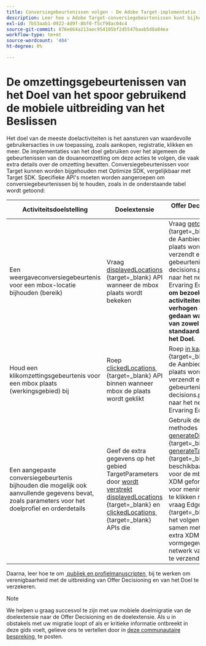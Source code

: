 ```yaml
---
title: Conversiegebeurtenissen volgen - De Adobe Target-implementatie in uw mobiele app migreren naar de Offer Decisioning- en Target-extensie
description: Leer hoe u Adobe Target-conversiegebeurtenissen kunt bijhouden met de extensie Offer Decisioning en Target Mobile
exl-id: 7b53aab1-0922-4d9f-8bf0-f5cf98ac04c4
source-git-commit: 876e664a213aec954105bf2d5547baab5d8a84ea
workflow-type: tm+mt
source-wordcount: '404'
ht-degree: 0%

---
```


# De omzettingsgebeurtenissen van het Doel van het spoor gebruikend de mobiele uitbreiding van het Beslissen

Het doel van de meeste doelactiviteiten is het aansturen van waardevolle gebruikersacties in uw toepassing, zoals aankopen, registratie, klikken en meer. De implementaties van het doel gebruiken over het algemeen de gebeurtenissen van de douaneomzetting om deze acties te volgen, die vaak extra details over de omzetting bevatten. Conversiegebeurtenissen voor Target kunnen worden bijgehouden met Optimize SDK, vergelijkbaar met Target SDK. Specifieke API&#39;s moeten worden aangeroepen om conversiegebeurtenissen bij te houden, zoals in de onderstaande tabel wordt getoond:

| Activiteitsdoelstelling | Doelextensie | Offer Decisioning en Target-extensie |
|---|---|---|
| Een weergaveconversiegebeurtenis voor een mbox-locatie bijhouden (bereik) | Vraag [&#x200B; displayedLocations &#x200B;](https://developer.adobe.com/client-sdks/solution/adobe-target/api-reference/#displayedlocations){target=_blank} API wanneer de mbox plaats wordt bekeken | Vraag [&#x200B; getoonde &#x200B;](https://developer.adobe.com/client-sdks/edge/adobe-journey-optimizer-decisioning/#proposition-tracking-using-direct-offer-class-methods){target=_blank} API wanneer de Aanbieding voor de mbox plaats wordt bekeken. Dit verzendt een gebeurtenis met gebeurtenistype decisions.propositionDisplay naar het netwerk van de Ervaring Edge. **dit is essentieel om bezoekers in uw activiteiten van het Doel te verhogen en moet worden gedaan wanneer het leveren van zowel regelmatige als standaardaanbiedingen van het Doel.** |
| Houd een klikomzettingsgebeurtenis voor een mbox plaats (werkingsgebied) bij | Roep [&#x200B; clickedLocations &#x200B;](https://developer.adobe.com/client-sdks/solution/adobe-target/api-reference/#displayedlocations){target=_blank} API binnen wanneer mbox de plaats wordt geklikt | Roep [&#x200B; in kaart gebrachte &#x200B;](https://developer.adobe.com/client-sdks/edge/adobe-journey-optimizer-decisioning/#proposition-tracking-using-direct-offer-class-methods){target=_blank} API wanneer de Aanbieding voor de mbox plaats wordt geklikt. Dit verzendt een gebeurtenis met gebeurtenistype decisions.propositionInteract naar het netwerk van de Ervaring Edge. |
| Een aangepaste conversiegebeurtenis bijhouden die mogelijk ook aanvullende gegevens bevat, zoals parameters voor het doelprofiel en orderdetails | Geef de extra gegevens op het gebied TargetParameters door [&#x200B; wordt verstrekt displayedLocations &#x200B;](https://developer.adobe.com/client-sdks/solution/adobe-target/api-reference/#displayedlocations){target=_blank} en [&#x200B; clickedLocations &#x200B;](https://developer.adobe.com/client-sdks/solution/adobe-target/api-reference/#displayedlocations){target=_blank} APIs die | Gebruik de openbare methodes [&#x200B; generateDisplayInteractionXdm &#x200B;](https://developer.adobe.com/client-sdks/edge/adobe-journey-optimizer-decisioning/#proposition-tracking-using-edge-extension-api){target=_blank} en [&#x200B; generateTapInteractionXdm &#x200B;](https://developer.adobe.com/client-sdks/edge/adobe-journey-optimizer-decisioning/#proposition-tracking-using-edge-extension-api){target=_blank} APIs beschikbaar in de Aanbieding voor de mboxplaats om de XDM geformatteerde gegevens voor mening te produceren en te klikken respectievelijk. Dan vraag Edge SDK [&#x200B; sendEvent &#x200B;](https://developer.adobe.com/client-sdks/edge/edge-network/api-reference/#sendevent){target=_blank} API om deze het volgen XDM gegevens samen met om het even welke extra XDM en vrije vormgegevens naar het netwerk van de Ervaring Edge te verzenden. |


Daarna, leer hoe te om [&#x200B; publiek en profielmanuscripten &#x200B;](update-audiences.md) bij te werken om verenigbaarheid met de uitbreiding van Offer Decisioning en van het Doel te verzekeren.

>[!NOTE]
>
>We helpen u graag succesvol te zijn met uw mobiele doelmigratie van de doelextensie naar de Offer Decisioning en de doelextensie. Als u in obstakels met uw migratie loopt of als er kritieke informatie ontbreekt in deze gids voelt, gelieve ons te vertellen door in [&#x200B; deze communautaire bespreking &#x200B;](https://experienceleaguecommunities.adobe.com/t5/adobe-experience-platform-data/tutorial-discussion-migrate-target-from-at-js-to-web-sdk/m-p/575587#M463) te posten.
